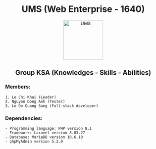 <h1 align="center">UMS (Web Enterprise - 1640)</h1>

<p align="center">
  <a href="https://www.umsystem.azdigi.blog"><img src="https://www.umsystem.azdigi.blog/assets/img/logo.svg" width="128" title="UMS"></a>
</p>

<h2 align="center">Group KSA (Knowledges - Skills - Abilities)</h2>

### Members:
    1. Le Chi Khai (Leader)
    2. Nguyen Dong Anh (Tester)
    3. Le Do Quang Sang (Full-stack developer)

### Dependencies:
    - Programming language: PHP version 8.1
    - Framework: Laravel version 8.83.27
    - Database: MariaDB version 10.6.10
    - phpMyAdmin version 5.2.0
